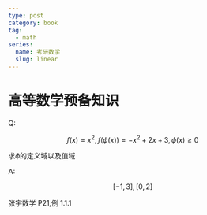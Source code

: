 ```yaml
---
type: post
category: book
tag:
  - math
series:
  name: 考研数学
  slug: linear
---
```


# 高等数学预备知识

Q:

$$
f(x)=x^2,
f(\phi(x))=-x^2+2x+3,
\phi(x) \ge 0
$$

求$\phi$的定义域以及值域

A:

$$
[-1,3],[0,2]
$$

张宇数学 P21,例 1.1.1
